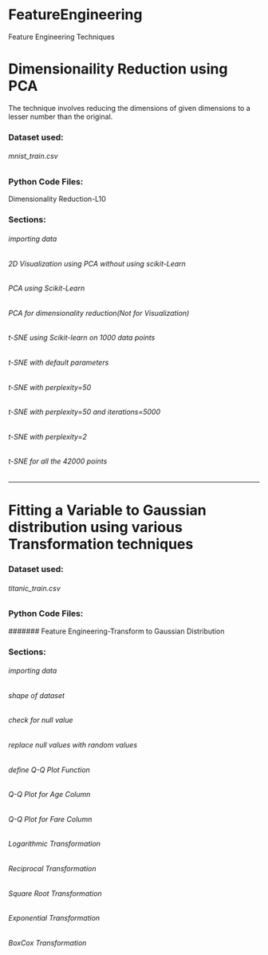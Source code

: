 # FeatureEngineering
Feature Engineering Techniques

# Dimensionaility Reduction using PCA

The technique involves reducing the dimensions of given dimensions to a lesser number than the original.

### Dataset used: 
###### mnist_train.csv

### Python Code Files:
Dimensionality Reduction-L10

### Sections:
###### importing data
###### 2D Visualization using PCA without using scikit-Learn
###### PCA using Scikit-Learn
###### PCA for dimensionality reduction(Not for Visualization)
###### t-SNE using Scikit-learn on 1000 data points
###### t-SNE with default parameters
###### t-SNE with perplexity=50
###### t-SNE with perplexity=50 and iterations=5000
###### t-SNE with perplexity=2
###### t-SNE for all the 42000 points

----------------------------------------------------------------------------------------------------------------------------------

# Fitting a Variable to Gaussian distribution using various Transformation techniques

### Dataset used: 
###### titanic_train.csv

### Python Code Files:
####### Feature Engineering-Transform to Gaussian Distribution

### Sections:
###### importing data
###### shape of dataset
###### check for null value
###### replace null values with random values
###### define Q-Q Plot Function
###### Q-Q Plot for Age Column
###### Q-Q Plot for Fare Column
###### Logarithmic Transformation
###### Reciprocal Transformation
###### Square Root Transformation
###### Exponential Transformation
###### BoxCox Transformation
